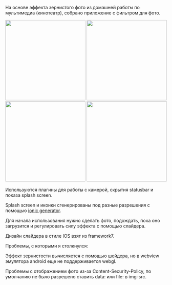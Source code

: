 На основе эффекта зернистого фото из домашней работы по мультимедиа (кинотеатр), собрано приложение с фильтром для фото.

<img src="https://pp.vk.me/c637119/v637119575/13fe/OPXItwOpNOw.jpg" width="250"/>
<img src="https://pp.vk.me/c637119/v637119575/13ea/KcIFCRAbQxM.jpg" width="250"/>
<img src="https://pp.vk.me/c637119/v637119575/13f4/gLAsIbP5UI0.jpg" width="250"/>
<img src="https://pp.vk.me/c637119/v637119575/1447/JVIC5V_LXsk.jpg" width="250"/>

Используются плагины для работы с камерой, скрытия statusbar и показа splash screen.

Splash screen и иконки сгенерированы под разные разрешения с помощью [ionic generator](http://ionicframework.com/docs/cli/icon-splashscreen.html).

Для начала использования нужно сделать фото, подождать, пока оно загрузится и регулировать силу эффекта с помощью слайдера.

Дизайн слайдера в стиле IOS взят из framework7.

Проблемы,  с которыми я столкнулся:

Эффект зернистости вычисляется с помощью шейдера, но в webview эмулятора android еще не поддерживается webgl.

Проблемы с отображением фото из-за Content-Security-Policy, по умолчанию не было разрешено ставить data: или file: в img-src.